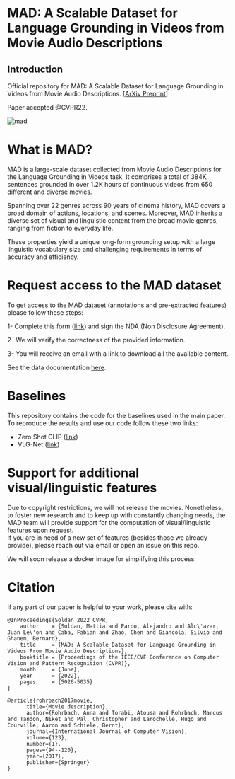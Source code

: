 # MAD: A Scalable Dataset for Language Grounding in Videos from Movie Audio Descriptions


## Introduction
Official repository for  MAD: A Scalable Dataset for Language Grounding in Videos from Movie Audio Descriptions. [[ArXiv Preprint](https://arxiv.org/abs/2112.00431)]

Paper accepted @CVPR22. 

<!-- <div align="center" valign="middle"><img height="250px" src="https://drive.google.com/uc?export=view&id=14c5sPpBLQlHLRXhZvM-61iieWDq0ZTbX"></div> -->
![mad](https://user-images.githubusercontent.com/26504816/144832743-a4852b5e-ec40-47e4-aa8c-b470e0638ef8.jpg)

# What is MAD?
MAD is a large-scale dataset collected from Movie Audio Descriptions for the Language Grounding in Videos task. It comprises a total of 384K sentences grounded in over 1.2K hours of continuous videos from 650 different and diverse movies. 

Spanning over 22 genres across 90 years of cinema history, MAD covers a broad domain of actions, locations, and scenes. Moreover, MAD inherits a diverse set of visual and linguistic content from the broad movie genres, ranging from fiction to everyday life. 

These properties yield a unique long-form grounding setup with a large linguistic vocabulary size and challenging requirements in terms of accuracy and efficiency. 



# Request access to the MAD dataset
To get access to the MAD dataset (annotations and pre-extracted features) please follow these steps:

1- Complete this form ([link](https://forms.gle/hxR4TrQPFuNGpzcr8)) and sign the NDA (Non Disclosure Agreement).

2- We will verify the correctness of the provided information. 

3- You will receive an email with a link to download all the available content.

See the data documentation [here](doc/README.md). 


# Baselines
This repository contains the code for the baselines used in the main paper. To reproduce the results and use our code follow these two links: 

- Zero Shot CLIP ([link](baselines/0ShotCLIP/))
- VLG-Net ([link](baselines/VLG-Net/))



# Support for additional visual/linguistic features
Due to copyright restrictions, we will not release the movies. 
Nonetheless, to foster new research and to keep up with constantly changing needs, the MAD team will provide support for the computation of visual/linguistic features upon request. </br>
If you are in need of a new set of features (besides those we already provide), please reach out via email or open an issue on this repo. </br>

We will soon release a docker image for simplifying this process.




# Citation
If any part of our paper is helpful to your work, please cite with:
```
@InProceedings{Soldan_2022_CVPR,
    author    = {Soldan, Mattia and Pardo, Alejandro and Alc\'azar, Juan Le\'on and Caba, Fabian and Zhao, Chen and Giancola, Silvio and Ghanem, Bernard},
    title     = {MAD: A Scalable Dataset for Language Grounding in Videos From Movie Audio Descriptions},
    booktitle = {Proceedings of the IEEE/CVF Conference on Computer Vision and Pattern Recognition (CVPR)},
    month     = {June},
    year      = {2022},
    pages     = {5026-5035}
}

@article{rohrbach2017movie,
      title={Movie description},
      author={Rohrbach, Anna and Torabi, Atousa and Rohrbach, Marcus and Tandon, Niket and Pal, Christopher and Larochelle, Hugo and Courville, Aaron and Schiele, Bernt},
      journal={International Journal of Computer Vision},
      volume={123},
      number={1},
      pages={94--120},
      year={2017},
      publisher={Springer}
}
```

